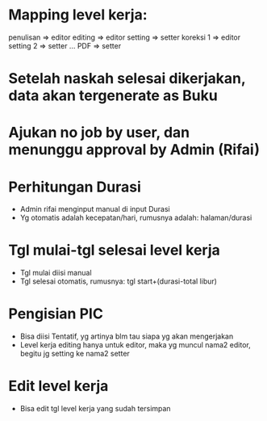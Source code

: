 # Mapping level kerja:
  penulisan => editor
  editing => editor
  setting => setter
  koreksi 1 => editor
  setting 2 => setter
  ...
  PDF => setter
# Setelah naskah selesai dikerjakan, data akan tergenerate as Buku
# Ajukan no job by user, dan menunggu approval by Admin (Rifai)
# Perhitungan Durasi
  - Admin rifai menginput manual di input Durasi
  - Yg otomatis adalah kecepatan/hari, rumusnya adalah: halaman/durasi
# Tgl mulai-tgl selesai level kerja
  - Tgl mulai diisi manual
  - Tgl selesai otomatis, rumusnya: tgl start+(durasi-total libur)
# Pengisian PIC
  - Bisa diisi Tentatif, yg artinya blm tau siapa yg akan mengerjakan
  - Level kerja editing hanya untuk editor, maka yg muncul nama2 editor, begitu jg setting ke nama2 setter
# Edit level kerja
  - Bisa edit tgl level kerja yang sudah tersimpan